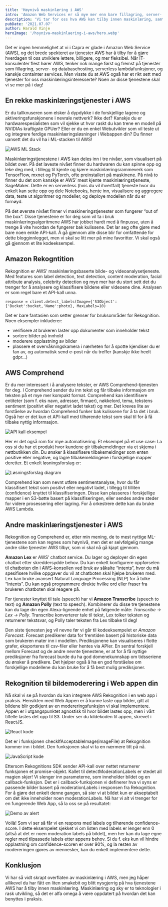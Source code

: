 ```yaml
---
title: 'Høynivå maskinlæring i AWS'
intro: 'Amazon Web Services er så mye mer enn bare fillagring, server- og databasehosting. Vi tar for oss hva det kan tilby innen maskinlæring, samt gi en smakebit på noen av de relevante tjenestene.'
description: 'Vi tar for oss hva AWS kan tilby innen maskinlæring, samt gi en smakebit på noen av de relevante tjenestene. Les om hva som ligger bak >>'
pubDate: '2021.07.07'
author: Harald Vinje
heroImage: '/hoyniva-maskinlaering-i-aws/hero.webp'
---
```


Det er ingen hemmelighet at vi i Capra er glade i Amazon Web Service (AWS), og det brede spekteret av tjenester AWS har å tilby for å gjøre hverdagen til oss utviklere lettere, billigere, og mer fleksibel. Når IT-konsulenter flest hører AWS, tenker nok mange først og fremst på tjenester som fillagring, server- og databasehosting, serverless lambdafunksjoner, og kanskje containter services. Men visste du at AWS også har et rikt sett med tjenester for oss maskinlæringsinteresserte? Noen av disse tjenestene skal vi se mer på i dag!

## En rekke maskinlæringstjenester i AWS

Er du tallknuseren som elsker å dypdykke i de forskjellige lagene og aktiveringsfunskjonene i nevrale nettverk? Ikke det? Kanskje du er hardwarespesialisten som vil sjekke ut hvor raskt du kan trene en modell på NVIDIAs kraftigste GPUer? Eller er du en enkel Webutvikler som vil teste ut og integrere ferdige maskinlæringsløsninger i Webappen din? Du finner uansett det du vil ha i ML-stacken til AWS!

![AWS ML Stack](/hoyniva-maskinlaering-i-aws/aws-ml.webp)

Maskinlæringstjenestene i AWS kan deles inn i tre nivåer, som visualisert på bildet over. På det laveste nivået finner du hardwaren du kan spinne opp og leke deg med, i tillegg til kjente og kjære maskinlæringsrammeverk som TensorFlow, mxnet og PyTorch, ofte preinstallert på maskinene. På nivå to finner du det som kanskje er AWS’ mest kjente maskinlæringstjeneste, SageMaker. Dette er en serverless (hvis du vil ihvertfall) tjeneste hvor du enkelt kan sette opp og dele Notebooks, hente inn, visualisere og aggregere data, teste ut algoritmer og modeller, og deploye modellen når du er fornøyd.

På det øverste nivået finner vi maskineringstjenester som fungerer “out of the box”. Disse tjenestene er for deg som vil ta i bruk maskinlæringsalgoritmene AWS har jobbet hardt med å finpusse, uten å trenge å vite hvordan de fungerer bak kulissene. Det lar seg ofte gjøre med bare noen enkle API-kall. Å gå gjennom alle disse blir for omfattende for dette blogginnlegget, men vi skal se litt mer på mine favoritter. Vi skal også gå gjennom et lite kodeeksempel.

## Amazon Rekogntition

Rekognition er AWS’ maskinlæringsbaserte bilde- og videoanalysetjeneste. Med features som label detection, text detection, content moderation, facial attribute analysis, celebrity detection og mye mer har du stort sett det du trenger for å analysere og klassifisere bildene eller videoene dine. Analysen er som regel bare et API-kall unna.

```
response = client.detect_labels(Image={'S3Object':{'Bucket':bucket,'Name':photo}, MaxLabels=10)
```

Det er bare fantasien som setter grenser for bruksområder for Rekognition. Noen eksempler inkluderer:

- verifisere at brukeren laster opp dokumenter som inneholder tekst
- sortere bilder på innhold
- moderere opplastning av bilder
- plassere et overvåkningskamera i nærheten for å spotte kjendiser du er fan av, og automatisk send e-post når du treffer (kanskje ikke heelt gdpr...)

## AWS Comprehend

Er du mer interessert i å analysere tekster, er AWS Comprehend-tjenesten for deg. I Comprehend sender du inn tekst og får tilbake informasjon om teksten på et mye mer kompakt format. Comprehend kan identifisere entiteter (som f. eks navn, adresser, firmaer), nøkkelord, tema, tekstens sentiment (positivt eller negativt ladet tekst) og mer. Det kreves lite av forståelse av hvordan Comprehend funker bak kulissene for å ta det i bruk. Også her er det kun et API-kall med tilhørende tekst som skal til for å få tilbake nyttig informasjon.

![API kall eksempel](/hoyniva-maskinlaering-i-aws/apikall.webp)

Her er det også rom for mye automatisering. Et eksempel på et use case: La oss si du har et produkt hvor kundene gir tilbakemeldinger via et skjema i nettbutikken din. Du ønsker å klassifisere tilbakemeldinger som enten positive eller negative, og lagre tilbakemeldingene i forskjellige mapper deretter. Et enkelt løsningsforslag er:

![Løsningsforslag diagram](/hoyniva-maskinlaering-i-aws/oversikt.webp)

Comprehend kan som nevnt utføre sentimentanalyse, hvor du får klassifisert tekst som positivt eller negativt ladet, i tillegg til tilliten (confidence) knyttet til klassifiseringen. Disse kan plasseres i forskjellige mapper i en S3-bøtte basert på klassifiseringen, eller sendes andre steder for videre prosessering eller lagring. For å orkestrere dette kan du bruke AWS Lambda.

## Andre maskinlæringstjenester i AWS

Rekognition og Comprehend er, etter min mening, de to mest nyttige ML-tjenestene som kan regnes som høynivå, men det er selvfølgelig mange andre slike tjenester AWS tilbyr, som vi skal nå gå kjapt gjennom.

**Amazon Lex** er AWS’ chatbot service. Du lager og deployer din egen chatbot etter skreddersydde behov. Du kan enkelt konfigurere oppførselen til chatboten din i AWS-konsollen ved bruk av såkalte “intents”, hvor du må spesifisere hvilke oppgaver du vil at chatboten skal hjelpe brukeren med. Lex kan bruke avansert Natural Language Processing (NLP) for å tolke “Intents”. Du kan også programmere direkte hvilke ord eller fraser fra brukeren chatboten skal reagere på.

For tjenester knyttet til tale (speech) har vi **Amazon Transcribe** (speech to text) og **Amazon Polly** (text to speech). Kombinerer du disse tre tjenestene kan du lage din egen Alexa-lignende enhet på følgende måte: *Transcribe -> Lex -> Polly*. Transcribe konverterer tale til tekst, Lex tolker teksten og returnerer tekstsvar, og Polly taler teksten fra Lex tilbake til deg!

Den siste tjenesten jeg vil nevne før vi går til kodeeksempelet er *Amazon Forecast*. Forecast predikerer data for fremtiden basert på historiske data som brukeren mater inn i modellen. Prediksjonene kan visualiseres i flotte grafer, eksporteres til csv-filer eller hentes via APIer. En sentral forskjell mellom Forecast og de andre nevnte tjenestene, er at for å få nyttige prediksjoner fra forecast burde du ha god domenekunnskap om tidsseriene du ønsker å predikere. Det hjelper også å ha en god forståelse om forskjellige modellene du kan bruke for å få best mulig prediksjoner.

## Rekognition til bildemoderering i Web appen din

Nå skal vi se på hvordan du kan integrere AWS Rekognition i en web app i praksis. Hensikten med Web Appen er å kunne laste opp bilder, gitt at bildene blir godkjent av en modereringsfunksjon vi skal implementere. Appen er i utgangspunktet agnostisk til hvor bildet lastes opp, men i vårt tilfelle lastes det opp til S3. Under ser du kildekoden til appen, skrevet i ReactJS.

![React kode](/hoyniva-maskinlaering-i-aws/react.webp)

Det er i funksjonen checkIfAcceptableImage(imageFile) at Rekognition kommer inn i bildet. Den funksjonen skal vi ta en nærmere titt på nå.

![JavaScript kode](/hoyniva-maskinlaering-i-aws/js-kode.webp)

Ettersom Rekognitions SDK sender API-kall over nettet returnerer funksjonen et promise-objekt. Kallet til detectModerationLabels er stedet all magien skjer! Vi slenger inn parameterne, som inneholder bildet og en callback-funksjon. Det er i callback-funksjonen vi definerer hva vi syns er passende bilder basert på moderationLabels i responsen fra Rekognition. For å gjøre det enkelt denne gangen, så sier vi at bildet kun er akseptabelt om det ikke inneholder noen moderationLabels. Nå har vi alt vi trenger for en fungerende Web App, så la oss se på resultatet:

![Demo av alert](/hoyniva-maskinlaering-i-aws/nettside.webp)

Voilà! Som vi ser så får vi en respons med labels og tilhørende confidence-score. I dette eksempelet sjekket vi om listen med labels er lenger enn 0 (altså at det er noen moderation labels på bildet), men her kan du lage egne regler med tilpassede labels etter appens behov. Si du f. eks kun vil hindre opplastning om confidence-scoren er over 90%, og la resten av modereringen gjøres av mennesker, kan du enkelt implementere dette.

## Konklusjon

Vi har så vidt skrapt overflaten av maskinlæring i AWS, men jeg håper allikevel du har fått en liten smakebit og blitt nysgjerrig på hva tjenestene AWS har å tilby innen maskinlæring. Maskinlæring og sky er to teknologier i rask utvikling, så det er alfa omega å være oppdatert på hvordan det kan benyttes i praksis.
